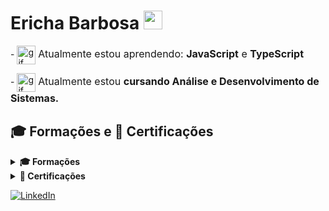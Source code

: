 # Ericha Barbosa <img src="https://i.pinimg.com/originals/03/78/f0/0378f01f2ace7b84bf01c7bb28b50df1.gif" width="30px" />
 
<p>
 - <img src="https://i.pinimg.com/originals/b2/d8/80/b2d880ccf382f298a6939c7eb0ab36bd.gif" alt="gif" width="30" style="vertical-align: middle;"/>
  <span style="font-size: 16px;">Atualmente estou aprendendo: <b>JavaScript</b> e <b>TypeScript</b></span>
</p>

<p>
 - <img src="https://i.pinimg.com/originals/fd/7e/ea/fd7eead885ce1f0bba7cb2df6e3bf5c5.gif" alt="gif" width="30" style="vertical-align: middle;"/>
  <span style="font-size: 16px;">Atualmente estou <b>cursando Análise e Desenvolvimento de Sistemas.</b></span>
</p>

## 🎓 Formações e 🏅 Certificações

<details>
  <summary><strong>🎓 Formações</strong></summary>

- **Técnico em Redes de computadores**  
  _Escola Tec. Estadual Professor Lucilo Ávila Pessoa. • 2020 — 2022 • Recife/PE_  
  **Destaques:** Monitora do Laboratório de Informática
</details>

<details>
  <summary><strong>🏅 Certificações</strong></summary>
</details>

   <!-- LinkedIn -->
[![LinkedIn](https://img.shields.io/badge/LinkedIn-0A66C2?style=for-the-badge&logo=linkedin&logoColor=white)](https://www.linkedin.com/in/ericha-barbosa-092473292/)

</div>
